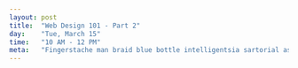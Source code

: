 ```yaml
---
layout: post
title:  "Web Design 101 - Part 2"
day:    "Tue, March 15"
time:   "10 AM - 12 PM"
meta:   "Fingerstache man braid blue bottle intelligentsia sartorial asymmetrical echo park skateboard shabby chic, pop-up fixie aesthetic lumbersexual venmo pork belly."
---
```



